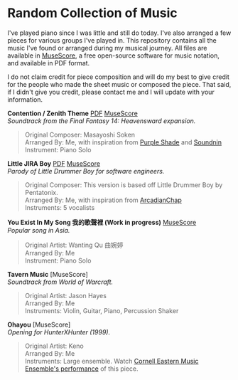 # Random Collection of Music

I've played piano since I was little and still do today. I've also arranged a few pieces for various groups I've played in. This repository contains all the music I've found or arranged during my musical journey. All files are available in [MuseScore](https://github.com/musescore/MuseScore), a free open-source software for music notation, and available in PDF format.

I do not claim credit for piece composition and will do my best to give credit for the people who made the sheet music or composed the piece. That said, if I didn't give you credit, please contact me and I will update with your information.

**Contention / Zenith Theme** [PDF](https://github.com/HarmonicChange/music-arrangements/blob/master/Contention/piano%20solo%20-%20Contention%20-%20Final%20Fantasy%20XIV.pdf) [MuseScore](https://github.com/HarmonicChange/music-arrangements/blob/master/Contention/piano%20solo%20-%20Contention%20-%20Final%20Fantasy%20XIV.mscz)<br>
 _Soundtrack from the Final Fantasy 14: Heavensward expansion._<br>
 >Original Composer: Masayoshi Soken<br>
 Arranged By: Me, with inspiration from [Purple Shade](https://musescore.com/user/13024696/scores/2782231) and [Soundnin](https://musescore.com/user/3242776/scores/2447386)<br>
 Instrument: Piano Solo

**Little JIRA Boy** [PDF](https://github.com/HarmonicChange/music-arrangements/blob/master/Little%20JIRA%20Boy/Little%20JIRA%20Boy-Score_and_Parts.pdf) [MuseScore](https://github.com/HarmonicChange/music-arrangements/blob/master/Little%20JIRA%20Boy/Little%20JIRA%20Boy.mscz)<br>
_Parody of Little Drummer Boy for software engineers._<br>
>Original Composer: This version is based off Little Drummer Boy by Pentatonix.<br>
Arranged By: Me, with inspiration from [ArcadianChap](https://musescore.com/user/511006/scores/4815075)<br>
Instruments: 5 vocalists

**You Exist In My Song 我的歌聲裡 (Work in progress)** [MuseScore](https://github.com/HarmonicChange/music-arrangements/blob/master/You%20Exist%20In%20My%20Song%20%E6%88%91%E7%9A%84%E6%AD%8C%E8%81%B2%E8%A3%A1/You%20Exist%20In%20My%20Song%20%E6%88%91%E7%9A%84%E6%AD%8C%E8%81%B2%E8%A3%A1.mscz)<br>
_Popular song in Asia._<br>
>Original Artist: Wanting Qu 曲婉婷<br>
Arranged By: Me<br>
Instrument: Piano Solo

**Tavern Music** [MuseScore]<br>
_Soundtrack from World of Warcraft._<br>
>Original Artist: Jason Hayes<br>
Arranged By: Me<br>
Instruments: Violin, Guitar, Piano, Percussion Shaker

**Ohayou** [MuseScore]<br>
_Opening for HunterXHunter (1999)._<br>
>Original Artist: Keno<br>
Arranged By: Me<br>
Instruments: Large ensemble. Watch [Cornell Eastern Music Ensemble's performance](https://www.youtube.com/watch?v=pdSglENcROU) of this piece.
